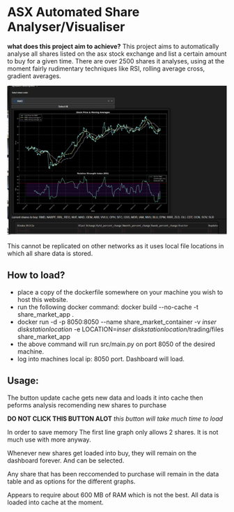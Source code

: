 # ASX Automated Share Analyser/Visualiser

**what does this project aim to achieve?**
This project aims to automatically analyse all shares listed on the asx stock exchange and list a certain amount to buy for a given time. There are over 2500 shares it analyses, using at the moment fairly rudimentary techniques like RSI, rolling average cross, gradient averages. 

![Dashboard Preview](https://raw.githubusercontent.com/Rory-Thompson/Share-Market-Analysis/main/assets/dashboard_example.PNG)

This cannot be replicated on other networks as it uses local file locations in which all share data is stored. 

## How to load? 
- place a copy of the dockerfile somewhere on your machine you wish to host this website.
- run the following docker command: docker build --no-cache -t share_market_app .
- docker run -d -p 8050:8050 --name share_market_container -v *inser diskstationlocation* -e LOCATION=*inser diskstationlocation*/trading/files share_market_app
- the above command will run src/main.py on port 8050 of the desired machine. 
- log into machines local ip: 8050 port. Dashboard will load. 

## Usage:
The button update cache gets new data and loads it into cache then peforms analysis recomending new shares to purchase

**DO NOT CLICK THIS BUTTON ALOT**
_this button will take much time to load_

In order to save memory The first line graph only allows 2 shares. It is not much use with more anyway. 

Whenever new shares get loaded into buy, they will remain on the dashboard forever. And can be selected.

Any share that has been reccomended to purchase will remain in the data table and as options for the different graphs.

Appears to require about 600 MB of RAM which is not the best. All data  is loaded into cache at the moment. 
